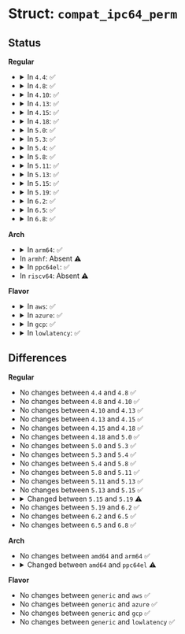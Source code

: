 # Struct: <code>compat_ipc64_perm</code>

## Status
<b>Regular</b>
<ul>
<li>
<details>
<summary>In <code>4.4</code>: ✅</summary>

```c
struct compat_ipc64_perm {
    compat_key_t key;
    __compat_uid32_t uid;
    __compat_gid32_t gid;
    __compat_uid32_t cuid;
    __compat_gid32_t cgid;
    short unsigned int mode;
    short unsigned int __pad1;
    short unsigned int seq;
    short unsigned int __pad2;
    compat_ulong_t unused1;
    compat_ulong_t unused2;
};
```
</details>
</li>
<li>
<details>
<summary>In <code>4.8</code>: ✅</summary>

```c
struct compat_ipc64_perm {
    compat_key_t key;
    __compat_uid32_t uid;
    __compat_gid32_t gid;
    __compat_uid32_t cuid;
    __compat_gid32_t cgid;
    short unsigned int mode;
    short unsigned int __pad1;
    short unsigned int seq;
    short unsigned int __pad2;
    compat_ulong_t unused1;
    compat_ulong_t unused2;
};
```
</details>
</li>
<li>
<details>
<summary>In <code>4.10</code>: ✅</summary>

```c
struct compat_ipc64_perm {
    compat_key_t key;
    __compat_uid32_t uid;
    __compat_gid32_t gid;
    __compat_uid32_t cuid;
    __compat_gid32_t cgid;
    short unsigned int mode;
    short unsigned int __pad1;
    short unsigned int seq;
    short unsigned int __pad2;
    compat_ulong_t unused1;
    compat_ulong_t unused2;
};
```
</details>
</li>
<li>
<details>
<summary>In <code>4.13</code>: ✅</summary>

```c
struct compat_ipc64_perm {
    compat_key_t key;
    __compat_uid32_t uid;
    __compat_gid32_t gid;
    __compat_uid32_t cuid;
    __compat_gid32_t cgid;
    short unsigned int mode;
    short unsigned int __pad1;
    short unsigned int seq;
    short unsigned int __pad2;
    compat_ulong_t unused1;
    compat_ulong_t unused2;
};
```
</details>
</li>
<li>
<details>
<summary>In <code>4.15</code>: ✅</summary>

```c
struct compat_ipc64_perm {
    compat_key_t key;
    __compat_uid32_t uid;
    __compat_gid32_t gid;
    __compat_uid32_t cuid;
    __compat_gid32_t cgid;
    short unsigned int mode;
    short unsigned int __pad1;
    short unsigned int seq;
    short unsigned int __pad2;
    compat_ulong_t unused1;
    compat_ulong_t unused2;
};
```
</details>
</li>
<li>
<details>
<summary>In <code>4.18</code>: ✅</summary>

```c
struct compat_ipc64_perm {
    compat_key_t key;
    __compat_uid32_t uid;
    __compat_gid32_t gid;
    __compat_uid32_t cuid;
    __compat_gid32_t cgid;
    short unsigned int mode;
    short unsigned int __pad1;
    short unsigned int seq;
    short unsigned int __pad2;
    compat_ulong_t unused1;
    compat_ulong_t unused2;
};
```
</details>
</li>
<li>
<details>
<summary>In <code>5.0</code>: ✅</summary>

```c
struct compat_ipc64_perm {
    compat_key_t key;
    __compat_uid32_t uid;
    __compat_gid32_t gid;
    __compat_uid32_t cuid;
    __compat_gid32_t cgid;
    short unsigned int mode;
    short unsigned int __pad1;
    short unsigned int seq;
    short unsigned int __pad2;
    compat_ulong_t unused1;
    compat_ulong_t unused2;
};
```
</details>
</li>
<li>
<details>
<summary>In <code>5.3</code>: ✅</summary>

```c
struct compat_ipc64_perm {
    compat_key_t key;
    __compat_uid32_t uid;
    __compat_gid32_t gid;
    __compat_uid32_t cuid;
    __compat_gid32_t cgid;
    short unsigned int mode;
    short unsigned int __pad1;
    short unsigned int seq;
    short unsigned int __pad2;
    compat_ulong_t unused1;
    compat_ulong_t unused2;
};
```
</details>
</li>
<li>
<details>
<summary>In <code>5.4</code>: ✅</summary>

```c
struct compat_ipc64_perm {
    compat_key_t key;
    __compat_uid32_t uid;
    __compat_gid32_t gid;
    __compat_uid32_t cuid;
    __compat_gid32_t cgid;
    short unsigned int mode;
    short unsigned int __pad1;
    short unsigned int seq;
    short unsigned int __pad2;
    compat_ulong_t unused1;
    compat_ulong_t unused2;
};
```
</details>
</li>
<li>
<details>
<summary>In <code>5.8</code>: ✅</summary>

```c
struct compat_ipc64_perm {
    compat_key_t key;
    __compat_uid32_t uid;
    __compat_gid32_t gid;
    __compat_uid32_t cuid;
    __compat_gid32_t cgid;
    short unsigned int mode;
    short unsigned int __pad1;
    short unsigned int seq;
    short unsigned int __pad2;
    compat_ulong_t unused1;
    compat_ulong_t unused2;
};
```
</details>
</li>
<li>
<details>
<summary>In <code>5.11</code>: ✅</summary>

```c
struct compat_ipc64_perm {
    compat_key_t key;
    __compat_uid32_t uid;
    __compat_gid32_t gid;
    __compat_uid32_t cuid;
    __compat_gid32_t cgid;
    short unsigned int mode;
    short unsigned int __pad1;
    short unsigned int seq;
    short unsigned int __pad2;
    compat_ulong_t unused1;
    compat_ulong_t unused2;
};
```
</details>
</li>
<li>
<details>
<summary>In <code>5.13</code>: ✅</summary>

```c
struct compat_ipc64_perm {
    compat_key_t key;
    __compat_uid32_t uid;
    __compat_gid32_t gid;
    __compat_uid32_t cuid;
    __compat_gid32_t cgid;
    short unsigned int mode;
    short unsigned int __pad1;
    short unsigned int seq;
    short unsigned int __pad2;
    compat_ulong_t unused1;
    compat_ulong_t unused2;
};
```
</details>
</li>
<li>
<details>
<summary>In <code>5.15</code>: ✅</summary>

```c
struct compat_ipc64_perm {
    compat_key_t key;
    __compat_uid32_t uid;
    __compat_gid32_t gid;
    __compat_uid32_t cuid;
    __compat_gid32_t cgid;
    short unsigned int mode;
    short unsigned int __pad1;
    short unsigned int seq;
    short unsigned int __pad2;
    compat_ulong_t unused1;
    compat_ulong_t unused2;
};
```
</details>
</li>
<li>
<details>
<summary>In <code>5.19</code>: ✅</summary>

```c
struct compat_ipc64_perm {
    compat_key_t key;
    __compat_uid32_t uid;
    __compat_gid32_t gid;
    __compat_uid32_t cuid;
    __compat_gid32_t cgid;
    compat_mode_t mode;
    unsigned char __pad1[2];
    compat_ushort_t seq;
    compat_ushort_t __pad2;
    compat_ulong_t unused1;
    compat_ulong_t unused2;
};
```
</details>
</li>
<li>
<details>
<summary>In <code>6.2</code>: ✅</summary>

```c
struct compat_ipc64_perm {
    compat_key_t key;
    __compat_uid32_t uid;
    __compat_gid32_t gid;
    __compat_uid32_t cuid;
    __compat_gid32_t cgid;
    compat_mode_t mode;
    unsigned char __pad1[2];
    compat_ushort_t seq;
    compat_ushort_t __pad2;
    compat_ulong_t unused1;
    compat_ulong_t unused2;
};
```
</details>
</li>
<li>
<details>
<summary>In <code>6.5</code>: ✅</summary>

```c
struct compat_ipc64_perm {
    compat_key_t key;
    __compat_uid32_t uid;
    __compat_gid32_t gid;
    __compat_uid32_t cuid;
    __compat_gid32_t cgid;
    compat_mode_t mode;
    unsigned char __pad1[2];
    compat_ushort_t seq;
    compat_ushort_t __pad2;
    compat_ulong_t unused1;
    compat_ulong_t unused2;
};
```
</details>
</li>
<li>
<details>
<summary>In <code>6.8</code>: ✅</summary>

```c
struct compat_ipc64_perm {
    compat_key_t key;
    __compat_uid32_t uid;
    __compat_gid32_t gid;
    __compat_uid32_t cuid;
    __compat_gid32_t cgid;
    compat_mode_t mode;
    unsigned char __pad1[2];
    compat_ushort_t seq;
    compat_ushort_t __pad2;
    compat_ulong_t unused1;
    compat_ulong_t unused2;
};
```
</details>
</li>
</ul>
<b>Arch</b>
<ul>
<li>
<details>
<summary>In <code>arm64</code>: ✅</summary>

```c
struct compat_ipc64_perm {
    compat_key_t key;
    __compat_uid32_t uid;
    __compat_gid32_t gid;
    __compat_uid32_t cuid;
    __compat_gid32_t cgid;
    short unsigned int mode;
    short unsigned int __pad1;
    short unsigned int seq;
    short unsigned int __pad2;
    compat_ulong_t unused1;
    compat_ulong_t unused2;
};
```
</details>
</li>
<li>
In <code>armhf</code>: Absent ⚠️
</li>
<li>
<details>
<summary>In <code>ppc64el</code>: ✅</summary>

```c
struct compat_ipc64_perm {
    compat_key_t key;
    __compat_uid_t uid;
    __compat_gid_t gid;
    __compat_uid_t cuid;
    __compat_gid_t cgid;
    compat_mode_t mode;
    unsigned int seq;
    unsigned int __pad2;
    long unsigned int __unused1;
    long unsigned int __unused2;
};
```
</details>
</li>
<li>
In <code>riscv64</code>: Absent ⚠️
</li>
</ul>
<b>Flavor</b>
<ul>
<li>
<details>
<summary>In <code>aws</code>: ✅</summary>

```c
struct compat_ipc64_perm {
    compat_key_t key;
    __compat_uid32_t uid;
    __compat_gid32_t gid;
    __compat_uid32_t cuid;
    __compat_gid32_t cgid;
    short unsigned int mode;
    short unsigned int __pad1;
    short unsigned int seq;
    short unsigned int __pad2;
    compat_ulong_t unused1;
    compat_ulong_t unused2;
};
```
</details>
</li>
<li>
<details>
<summary>In <code>azure</code>: ✅</summary>

```c
struct compat_ipc64_perm {
    compat_key_t key;
    __compat_uid32_t uid;
    __compat_gid32_t gid;
    __compat_uid32_t cuid;
    __compat_gid32_t cgid;
    short unsigned int mode;
    short unsigned int __pad1;
    short unsigned int seq;
    short unsigned int __pad2;
    compat_ulong_t unused1;
    compat_ulong_t unused2;
};
```
</details>
</li>
<li>
<details>
<summary>In <code>gcp</code>: ✅</summary>

```c
struct compat_ipc64_perm {
    compat_key_t key;
    __compat_uid32_t uid;
    __compat_gid32_t gid;
    __compat_uid32_t cuid;
    __compat_gid32_t cgid;
    short unsigned int mode;
    short unsigned int __pad1;
    short unsigned int seq;
    short unsigned int __pad2;
    compat_ulong_t unused1;
    compat_ulong_t unused2;
};
```
</details>
</li>
<li>
<details>
<summary>In <code>lowlatency</code>: ✅</summary>

```c
struct compat_ipc64_perm {
    compat_key_t key;
    __compat_uid32_t uid;
    __compat_gid32_t gid;
    __compat_uid32_t cuid;
    __compat_gid32_t cgid;
    short unsigned int mode;
    short unsigned int __pad1;
    short unsigned int seq;
    short unsigned int __pad2;
    compat_ulong_t unused1;
    compat_ulong_t unused2;
};
```
</details>
</li>
</ul>

## Differences
<b>Regular</b>
<ul>
<li>
No changes between <code>4.4</code> and <code>4.8</code> ✅
</li>
<li>
No changes between <code>4.8</code> and <code>4.10</code> ✅
</li>
<li>
No changes between <code>4.10</code> and <code>4.13</code> ✅
</li>
<li>
No changes between <code>4.13</code> and <code>4.15</code> ✅
</li>
<li>
No changes between <code>4.15</code> and <code>4.18</code> ✅
</li>
<li>
No changes between <code>4.18</code> and <code>5.0</code> ✅
</li>
<li>
No changes between <code>5.0</code> and <code>5.3</code> ✅
</li>
<li>
No changes between <code>5.3</code> and <code>5.4</code> ✅
</li>
<li>
No changes between <code>5.4</code> and <code>5.8</code> ✅
</li>
<li>
No changes between <code>5.8</code> and <code>5.11</code> ✅
</li>
<li>
No changes between <code>5.11</code> and <code>5.13</code> ✅
</li>
<li>
No changes between <code>5.13</code> and <code>5.15</code> ✅
</li>
<li>
<details>
<summary>Changed between <code>5.15</code> and <code>5.19</code> ⚠️</summary>
<ul>
<li>
<b>Field type changed. </b>
<code>short unsigned int mode</code> ➡️ <code>compat_mode_t mode</code>
</li>
<li>
<b>Field type changed. </b>
<code>short unsigned int __pad1</code> ➡️ <code>unsigned char __pad1[2]</code>
</li>
<li>
<b>Field type changed. </b>
<code>short unsigned int seq</code> ➡️ <code>compat_ushort_t seq</code>
</li>
<li>
<b>Field type changed. </b>
<code>short unsigned int __pad2</code> ➡️ <code>compat_ushort_t __pad2</code>
</li>
</ul>
</details>
</li>
<li>
No changes between <code>5.19</code> and <code>6.2</code> ✅
</li>
<li>
No changes between <code>6.2</code> and <code>6.5</code> ✅
</li>
<li>
No changes between <code>6.5</code> and <code>6.8</code> ✅
</li>
</ul>
<b>Arch</b>
<ul>
<li>
No changes between <code>amd64</code> and <code>arm64</code> ✅
</li>
<li>
<details>
<summary>Changed between <code>amd64</code> and <code>ppc64el</code> ⚠️</summary>
<ul>
<li>
<b>Field added. </b>
<code>long unsigned int __unused1</code>
</li>
<li>
<b>Field added. </b>
<code>long unsigned int __unused2</code>
</li>
<li>
<b>Field removed. </b>
<code>short unsigned int __pad1</code>
</li>
<li>
<b>Field removed. </b>
<code>compat_ulong_t unused1</code>
</li>
<li>
<b>Field removed. </b>
<code>compat_ulong_t unused2</code>
</li>
<li>
<b>Field type changed. </b>
<code>__compat_uid32_t uid</code> ➡️ <code>__compat_uid_t uid</code>
</li>
<li>
<b>Field type changed. </b>
<code>__compat_gid32_t gid</code> ➡️ <code>__compat_gid_t gid</code>
</li>
<li>
<b>Field type changed. </b>
<code>__compat_uid32_t cuid</code> ➡️ <code>__compat_uid_t cuid</code>
</li>
<li>
<b>Field type changed. </b>
<code>__compat_gid32_t cgid</code> ➡️ <code>__compat_gid_t cgid</code>
</li>
<li>
<b>Field type changed. </b>
<code>short unsigned int mode</code> ➡️ <code>compat_mode_t mode</code>
</li>
<li>
<b>Field type changed. </b>
<code>short unsigned int seq</code> ➡️ <code>unsigned int seq</code>
</li>
<li>
<b>Field type changed. </b>
<code>short unsigned int __pad2</code> ➡️ <code>unsigned int __pad2</code>
</li>
</ul>
</details>
</li>
</ul>
<b>Flavor</b>
<ul>
<li>
No changes between <code>generic</code> and <code>aws</code> ✅
</li>
<li>
No changes between <code>generic</code> and <code>azure</code> ✅
</li>
<li>
No changes between <code>generic</code> and <code>gcp</code> ✅
</li>
<li>
No changes between <code>generic</code> and <code>lowlatency</code> ✅
</li>
</ul>
